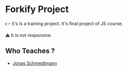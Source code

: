 # Forkify Project

👉 Ii's is a training project. It's final project of JS course.

⚠ It is not responsive.

## Who Teaches ?

- [Jonas Schmedtmann](https://github.com/jonasschmedtmann)
